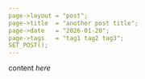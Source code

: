 ```yaml
---
page->layout = "post";
page->title  = "another post title";
page->date   = "2026-01-20";
page->tags   = "tag1 tag2 tag3";
SET_POST();
---
```


content _here_

